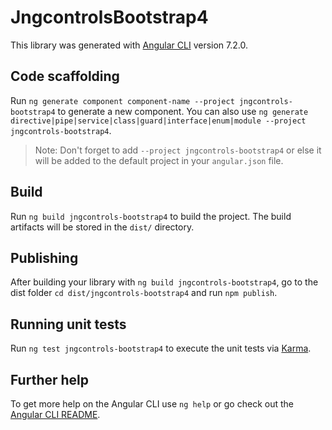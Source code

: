 # JngcontrolsBootstrap4

This library was generated with [Angular CLI](https://github.com/angular/angular-cli) version 7.2.0.

## Code scaffolding

Run `ng generate component component-name --project jngcontrols-bootstrap4` to generate a new component. You can also use `ng generate directive|pipe|service|class|guard|interface|enum|module --project jngcontrols-bootstrap4`.
> Note: Don't forget to add `--project jngcontrols-bootstrap4` or else it will be added to the default project in your `angular.json` file. 

## Build

Run `ng build jngcontrols-bootstrap4` to build the project. The build artifacts will be stored in the `dist/` directory.

## Publishing

After building your library with `ng build jngcontrols-bootstrap4`, go to the dist folder `cd dist/jngcontrols-bootstrap4` and run `npm publish`.

## Running unit tests

Run `ng test jngcontrols-bootstrap4` to execute the unit tests via [Karma](https://karma-runner.github.io).

## Further help

To get more help on the Angular CLI use `ng help` or go check out the [Angular CLI README](https://github.com/angular/angular-cli/blob/master/README.md).
